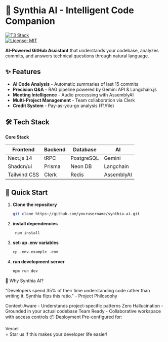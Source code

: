 # 🧠 Synthia AI - Intelligent Code Companion

[![T3 Stack](https://img.shields.io/badge/stack-T3%20Stack-blue.svg)](https://create.t3.gg/)  
[![License: MIT](https://img.shields.io/badge/License-MIT-green.svg)](https://opensource.org/licenses/MIT)

**AI-Powered GitHub Assistant** that understands your codebase, analyzes commits, and answers technical questions through natural language.

## ✨ Features

- **AI Code Analysis** - Automatic summaries of last 15 commits  
- **Precision Q&A** - RAG pipeline powered by Gemini API & Langchain.js  
- **Meeting Intelligence** - Audio processing with AssemblyAI  
- **Multi-Project Management** - Team collaboration via Clerk  
- **Credit System** - Pay-as-you-go analysis (₹1/file)

## 🛠 Tech Stack

**Core Stack**

| **Frontend**  | **Backend** | **Database** | **AI**       |
|---------------|-------------|--------------|--------------|
| Next.js 14    | tRPC        | PostgreSQL   | Gemini       |
| Shadcn/ui     | Prisma      | Neon DB      | Langchain    |
| Tailwind CSS  | Clerk       | Redis        | AssemblyAI   |

## 🚀 Quick Start

1. **Clone the repository**  
   ```bash
   git clone https://github.com/yourusername/synthia-ai.git

2. **install dependencies**  
   ```bash
    npm install

3. **set-up .env variables**  
   ```bash
   cp .env.example .env

4. **run development server**  
   ```bash
   npm run dev

🌟 Why Synthia AI?

"Developers spend 35% of their time understanding code rather than writing it. Synthia flips this ratio." - Project Philosophy

Context-Aware - Understands project-specific patterns
Zero Hallucination - Grounded in your actual codebase
Team Ready - Collaborative workspace with access controls
📦 Deployment
Pre-configured for:

Vercel
<br/>
⭐ Star us if this makes your developer life easier!

